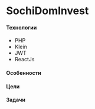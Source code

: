 # SochiDomInvest

#### Технологии

- PHP
- Klein
- JWT
- ReactJs

#### Особенности

#### Цели

#### Задачи